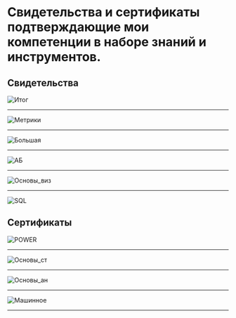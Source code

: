 # Свидетельства и сертификаты подтверждающие мои компетенции в наборе знаний и инструментов.

## Свидетельства

<img src="https://i.imgur.com/SlUnZ8T.jpg" alt="Итог"/>

---

<img src="https://i.imgur.com/FZUiSNm.jpg" alt="Метрики"/>

---

<img src="https://i.imgur.com/AooeZsA.jpg" alt="Большая"/>

---

<img src="https://i.imgur.com/E7TrfUL.jpg" alt="АБ"/>

---

<img src="https://i.imgur.com/0YFsNUo.jpg" alt="Основы_виз"/>

---

<img src="https://i.imgur.com/Vf7dCBD.jpg" alt="SQL"/>

## Сертификаты


<img src="https://i.imgur.com/GgAeM4z.jpg" alt="POWER"/>

---

<img src="https://i.imgur.com/nWunIJY.jpg" alt="Основы_ст"/>

---

<img src="https://i.imgur.com/8Edu8AU.jpg" alt="Основы_ан"/>

---

<img src="https://i.imgur.com/WTdlsQh.jpg" alt="Машинное"/>

---
